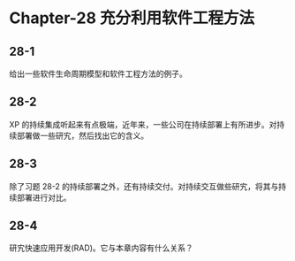 # Chapter-28 充分利用软件工程方法

## 28-1

给出一些软件生命周期模型和软件工程方法的例子。

## 28-2

XP 的持续集成听起来有点极端，近年来，一些公司在持续部署上有所进步。对持续部署做一些研宄，然后找出它的含义。

## 28-3

除了习题 28-2 的持续部署之外，还有持续交付。对持续交互做些研宄，将其与持续部署进行对比。

## 28-4

研宄快速应用开发(RAD)。它与本章内容有什么关系？

